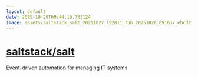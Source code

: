 ```yaml
---
layout: default
date: 2025-10-29T00:44:10.733124
image: assets/saltstack_salt_20251027_192811_336_20251028_091637_ebcd27--20251028T101650301--cropped.png
---
```


# [saltstack/salt](https://github.com/saltstack/salt/)

Event-driven automation for managing IT systems
